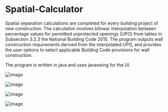 # Spatial-Calculator

Spatial separation calculations are completed for every building project of new construction.  The calculation involves bilinear interpolation between percentage values for permitted unprotected openings (UPO) from tables in Subsection 3.2.3 the National Building Code 2015.  The program outputs wall construction requirements derived from the interpolated UPO, and provides the user options to select applicable Building Code provisions for wall construction.  

The program is written in java and uses javaswing for the UI.


![image](https://user-images.githubusercontent.com/77314661/104422949-46d4a980-5532-11eb-9ade-f0410ed71bd0.png)

![image](https://user-images.githubusercontent.com/77314661/104422774-0bd27600-5532-11eb-846b-f8e87d5600e5.png)

![image](https://user-images.githubusercontent.com/77314661/104422883-33294300-5532-11eb-8b7d-f2ce591c507e.png)

![image](https://user-images.githubusercontent.com/77314661/104423056-6ec40d00-5532-11eb-8e53-e451d0eecb5b.png)
